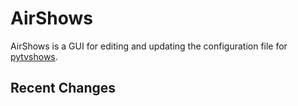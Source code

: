 AirShows
========

AirShows is a GUI for editing and updating the configuration file for [pytvshows](http://pytvshows.sourceforge.net/).


Recent Changes
--------------
